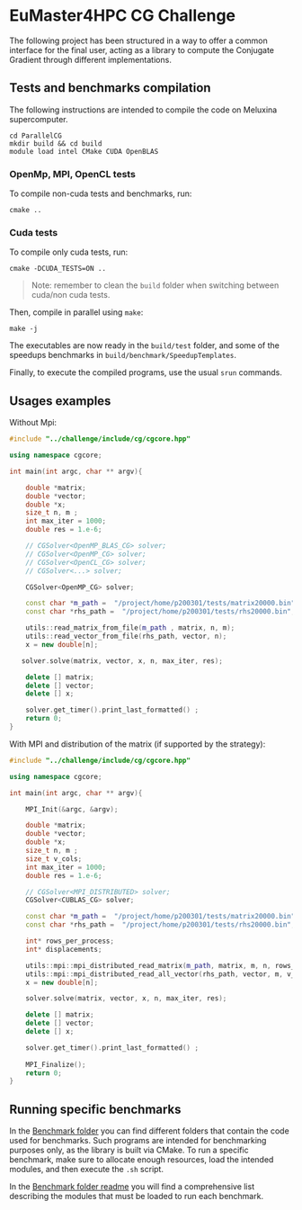 # EuMaster4HPC CG Challenge
The following project has been structured in a way to offer a common interface for the final user, acting as a library to compute the Conjugate Gradient through different implementations.

## Tests and benchmarks compilation
The following instructions are intended to compile the code on Meluxina supercomputer.
```
cd ParallelCG
mkdir build && cd build
module load intel CMake CUDA OpenBLAS
```
### OpenMp, MPI, OpenCL tests
To compile non-cuda tests and benchmarks, run:
```
cmake ..
```
### Cuda tests
To compile only cuda tests, run:
```
cmake -DCUDA_TESTS=ON ..
```
> Note: remember to clean the `build` folder when switching between cuda/non cuda tests.

Then, compile in parallel using `make`:
```
make -j
```
The executables are now ready in the `build/test` folder, and some of the speedups benchmarks in `build/benchmark/SpeedupTemplates`.

Finally, to execute the compiled programs, use the usual ```srun``` commands.

## Usages examples
Without Mpi:
```cpp     
#include "../challenge/include/cg/cgcore.hpp"

using namespace cgcore;

int main(int argc, char ** argv){

    double *matrix;
    double *vector;
    double *x;
    size_t n, m ; 
    int max_iter = 1000;
    double res = 1.e-6;

    // CGSolver<OpenMP_BLAS_CG> solver;
    // CGSolver<OpenMP_CG> solver;
    // CGSolver<OpenCL_CG> solver;
    // CGSolver<...> solver;

    CGSolver<OpenMP_CG> solver;

    const char *m_path =  "/project/home/p200301/tests/matrix20000.bin";
    const char *rhs_path =  "/project/home/p200301/tests/rhs20000.bin";

    utils::read_matrix_from_file(m_path , matrix, n, m);
    utils::read_vector_from_file(rhs_path, vector, n);
    x = new double[n];

   solver.solve(matrix, vector, x, n, max_iter, res);

    delete [] matrix;
    delete [] vector;
    delete [] x;

    solver.get_timer().print_last_formatted() ;
    return 0;
}
```

With MPI and distribution of the matrix (if supported by the strategy): 

```cpp
#include "../challenge/include/cg/cgcore.hpp"

using namespace cgcore;

int main(int argc, char ** argv){

    MPI_Init(&argc, &argv);

    double *matrix;
    double *vector;
    double *x;
    size_t n, m ; 
    size_t v_cols;
    int max_iter = 1000;
    double res = 1.e-6;

    // CGSolver<MPI_DISTRIBUTED> solver;
    CGSolver<CUBLAS_CG> solver;

    const char *m_path =  "/project/home/p200301/tests/matrix20000.bin";
    const char *rhs_path =  "/project/home/p200301/tests/rhs20000.bin";

    int* rows_per_process;
    int* displacements;

    utils::mpi::mpi_distributed_read_matrix(m_path, matrix, m, n, rows_per_process, displacements);
    utils::mpi::mpi_distributed_read_all_vector(rhs_path, vector, m, v_cols, rows_per_process, displacements);
    x = new double[n];

    solver.solve(matrix, vector, x, n, max_iter, res);

    delete [] matrix;
    delete [] vector;
    delete [] x;

    solver.get_timer().print_last_formatted() ;
    
    MPI_Finalize();
    return 0;
}
```
## Running specific benchmarks
In the [Benchmark folder](./benchmark) you can find different folders that contain the code used for benchmarks. Such programs are intended for benchmarking purposes only, as 
the library is built via CMake.
To run a specific benchmark, make sure to allocate enough resources, load the intended modules, and then execute the ```.sh``` script. 

In the [Benchmark folder readme](./benchmark/README.md) you will find a comprehensive list describing the modules that must be loaded to run each benchmark.

